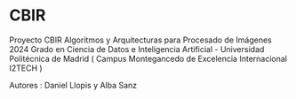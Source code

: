 # CBIR
Proyecto CBIR Algoritmos y Arquitecturas para Procesado de Imágenes 2024
Grado en Ciencia de Datos e Inteligencia Artificial - Universidad Politécnica de Madrid ( Campus Montegancedo de Excelencia Internacional I2TECH )

Autores : Daniel Llopis y Alba Sanz

